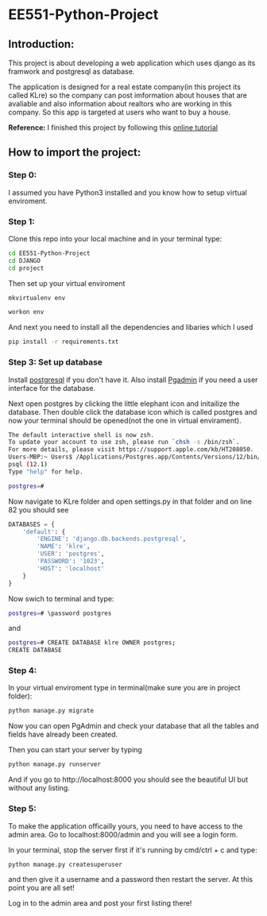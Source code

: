 # EE551-Python-Project
## Introduction:
This project is about developing a web application which uses django as its framwork and postgresql as database. 

The application is designed for a real estate company(in this project its called KLre) so the company can post imformation about houses that are avaliable and also information about realtors who are working in this company. So this app is targeted at users who want to buy a house.

**Reference:** I finished this project by following this [online tutorial](https://www.udemy.com/course/python-django-dev-to-deployment/) 

## How to import the project:
### Step 0:
I assumed you have Python3 installed and you know how to setup virtual enviroment.

### Step 1:
Clone this repo into your local machine and in your terminal type:
```bash
cd EE551-Python-Project
cd DJANGO
cd project
```
Then set up your virtual enviroment
```bash
mkvirtualenv env
```
```bash
workon env
```
And next you need to install all the dependencies and libaries which I used
```bash
pip install -r requirements.txt
```
### Step 3: Set up database
Install [postgresql](https://www.postgresql.org/download/ "click here to install it") if you don't have it. Also install [Pgadmin](https://www.pgadmin.org/download/ "click here to install pgadmin") if you need a user interface for the database.

Next open postgres by clicking the little elephant icon and initailize the database. Then double click the database icon which is called postgres and now your terminal should be opened(not the one in virtual envirament).
```bash
The default interactive shell is now zsh.
To update your account to use zsh, please run `chsh -s /bin/zsh`.
For more details, please visit https://support.apple.com/kb/HT208050.
Users-MBP:~ Users$ /Applications/Postgres.app/Contents/Versions/12/bin/psql -p5432 "postgres"
psql (12.1)
Type "help" for help.

postgres=# 
```


Now navigate to KLre folder and open settings.py in that folder and on line 82 you should see 
```python
DATABASES = {
    'default': {
        'ENGINE': 'django.db.backends.postgresql',
        'NAME': 'klre',
        'USER': 'postgres',
        'PASSWORD': '1023',
        'HOST': 'localhost'
    }
}
```
Now swich to terminal and type:
```bash
postgres=# \password postgres
```
and
```bash
postgres=# CREATE DATABASE klre OWNER postgres;
CREATE DATABASE
```
### Step 4:
In your virtual enviroment type in terminal(make sure you are in project folder):
```bash
python manage.py migrate
```
Now you can open PgAdmin and check your database that all the tables and fields have already been created.

Then you can start your server by typing
```bash
python manage.py runserver
```
And if you go to http://localhost:8000 you should see the beautiful UI but without any listing.

### Step 5:
To make the application officailly yours, you need to have access to the admin area. Go to localhost:8000/admin and you will see a login form. 

In your terminal, stop the server first if it's running by cmd/ctrl + c and type:
```bash
python manage.py createsuperuser
```
and then give it a username and a password then restart the server. At this point you are all set!

Log in to the admin area and post your first listing there!





